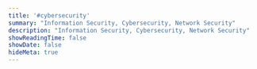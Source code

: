 ```yaml
---
title: '#cybersecurity'
summary: "Information Security, Cybersecurity, Network Security"
description: "Information Security, Cybersecurity, Network Security"
showReadingTime: false
showDate: false
hideMeta: true
---
```

